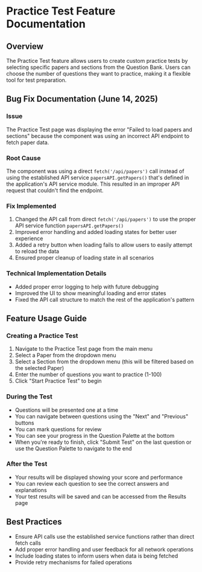 # Practice Test Feature Documentation

## Overview
The Practice Test feature allows users to create custom practice tests by selecting specific papers and sections from the Question Bank. Users can choose the number of questions they want to practice, making it a flexible tool for test preparation.

## Bug Fix Documentation (June 14, 2025)

### Issue
The Practice Test page was displaying the error "Failed to load papers and sections" because the component was using an incorrect API endpoint to fetch paper data.

### Root Cause
The component was using a direct `fetch('/api/papers')` call instead of using the established API service `papersAPI.getPapers()` that's defined in the application's API service module. This resulted in an improper API request that couldn't find the endpoint.

### Fix Implemented
1. Changed the API call from direct `fetch('/api/papers')` to use the proper API service function `papersAPI.getPapers()`
2. Improved error handling and added loading states for better user experience
3. Added a retry button when loading fails to allow users to easily attempt to reload the data
4. Ensured proper cleanup of loading state in all scenarios

### Technical Implementation Details
- Added proper error logging to help with future debugging
- Improved the UI to show meaningful loading and error states
- Fixed the API call structure to match the rest of the application's pattern

## Feature Usage Guide

### Creating a Practice Test
1. Navigate to the Practice Test page from the main menu
2. Select a Paper from the dropdown menu
3. Select a Section from the dropdown menu (this will be filtered based on the selected Paper)
4. Enter the number of questions you want to practice (1-100)
5. Click "Start Practice Test" to begin

### During the Test
- Questions will be presented one at a time
- You can navigate between questions using the "Next" and "Previous" buttons
- You can mark questions for review
- You can see your progress in the Question Palette at the bottom
- When you're ready to finish, click "Submit Test" on the last question or use the Question Palette to navigate to the end

### After the Test
- Your results will be displayed showing your score and performance
- You can review each question to see the correct answers and explanations
- Your test results will be saved and can be accessed from the Results page

## Best Practices
- Ensure API calls use the established service functions rather than direct fetch calls
- Add proper error handling and user feedback for all network operations
- Include loading states to inform users when data is being fetched
- Provide retry mechanisms for failed operations
